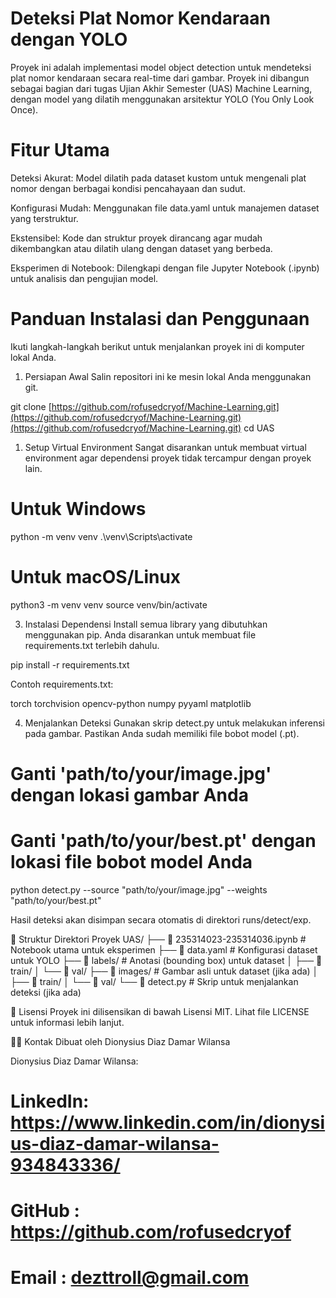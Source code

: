 # Deteksi Plat Nomor Kendaraan dengan YOLO
Proyek ini adalah implementasi model object detection untuk mendeteksi plat nomor kendaraan secara real-time dari gambar. Proyek ini dibangun sebagai bagian dari tugas Ujian Akhir Semester (UAS) Machine Learning, dengan model yang dilatih menggunakan arsitektur YOLO (You Only Look Once).

# Fitur Utama
Deteksi Akurat: Model dilatih pada dataset kustom untuk mengenali plat nomor dengan berbagai kondisi pencahayaan dan sudut.

Konfigurasi Mudah: Menggunakan file data.yaml untuk manajemen dataset yang terstruktur.

Ekstensibel: Kode dan struktur proyek dirancang agar mudah dikembangkan atau dilatih ulang dengan dataset yang berbeda.

Eksperimen di Notebook: Dilengkapi dengan file Jupyter Notebook (.ipynb) untuk analisis dan pengujian model.

# Panduan Instalasi dan Penggunaan
Ikuti langkah-langkah berikut untuk menjalankan proyek ini di komputer lokal Anda.

1. Persiapan Awal
Salin repositori ini ke mesin lokal Anda menggunakan git.

git clone [https://github.com/rofusedcryof/Machine-Learning.git](https://github.com/rofusedcryof/Machine-Learning.git)(https://github.com/rofusedcryof/Machine-Learning.git)
cd UAS

1. Setup Virtual Environment
Sangat disarankan untuk membuat virtual environment agar dependensi proyek tidak tercampur dengan proyek lain.

# Untuk Windows
python -m venv venv
.\venv\Scripts\activate

# Untuk macOS/Linux
python3 -m venv venv
source venv/bin/activate

3. Instalasi Dependensi
Install semua library yang dibutuhkan menggunakan pip. Anda disarankan untuk membuat file requirements.txt terlebih dahulu.

pip install -r requirements.txt

Contoh requirements.txt:

torch
torchvision
opencv-python
numpy
pyyaml
matplotlib

4. Menjalankan Deteksi
Gunakan skrip detect.py untuk melakukan inferensi pada gambar. Pastikan Anda sudah memiliki file bobot model (.pt).

# Ganti 'path/to/your/image.jpg' dengan lokasi gambar Anda
# Ganti 'path/to/your/best.pt' dengan lokasi file bobot model Anda
python detect.py --source "path/to/your/image.jpg" --weights "path/to/your/best.pt"

Hasil deteksi akan disimpan secara otomatis di direktori runs/detect/exp.

📁 Struktur Direktori Proyek
UAS/
├── 📄 235314023-235314036.ipynb   # Notebook utama untuk eksperimen
├── 📄 data.yaml                     # Konfigurasi dataset untuk YOLO
├── 📁 labels/                       # Anotasi (bounding box) untuk dataset
│   ├── 📁 train/
│   └── 📁 val/
├── 📁 images/                       # Gambar asli untuk dataset (jika ada)
│   ├── 📁 train/
│   └── 📁 val/
└── 📄 detect.py                     # Skrip untuk menjalankan deteksi (jika ada)

📄 Lisensi
Proyek ini dilisensikan di bawah Lisensi MIT. Lihat file LICENSE untuk informasi lebih lanjut.

🧑‍💻 Kontak
Dibuat oleh Dionysius Diaz Damar Wilansa

Dionysius Diaz Damar Wilansa: 
# LinkedIn: https://www.linkedin.com/in/dionysius-diaz-damar-wilansa-934843336/
# GitHub  : https://github.com/rofusedcryof
# Email   : dezttroll@gmail.com